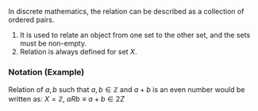 In discrete mathematics, the relation can be described as a collection of ordered pairs.
1. It is used to relate an object from one set to the other set, and the sets must be non-empty. 
2. Relation is always defined for set $X$.

### Notation (Example)
Relation of $a, b$ such that $a,b \in \mathbb{Z}$ and $a + b$ is an even number would be written as: $X = \mathbb{Z},\ aRb \equiv a+b \in 2Z$
